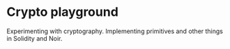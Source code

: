 # Crypto playground

Experimenting with cryptography.
Implementing primitives and other things in Solidity and Noir.
